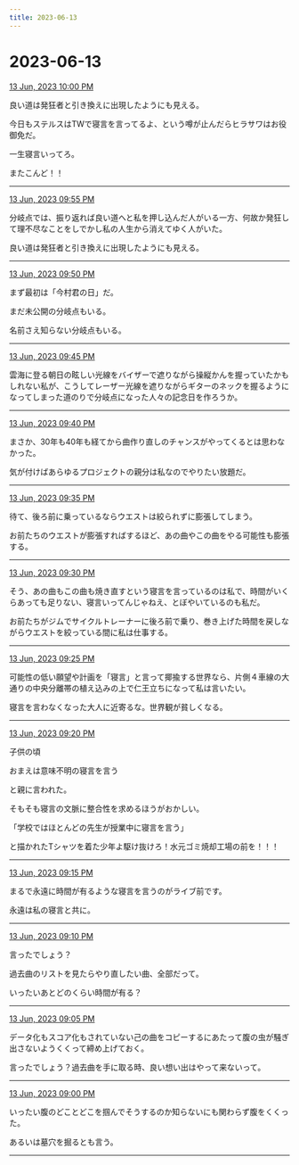 ```yaml
---
title: 2023-06-13
---
```

# 2023-06-13

[13 Jun, 2023 10:00 PM](https://twitter.com/hirasawa/status/1668604140602179584#m)

良い道は発狂者と引き換えに出現したようにも見える。  
  
今日もステルスはTWで寝言を言ってるよ、という噂が止んだらヒラサワはお役御免だ。  
  
一生寝言いってろ。  
  
またこんど！！

---

[13 Jun, 2023 09:55 PM](https://twitter.com/hirasawa/status/1668602870919307266#m)

分岐点では、振り返れば良い道へと私を押し込んだ人がいる一方、何故か発狂して理不尽なことをしでかし私の人生から消えてゆく人がいた。  
  
良い道は発狂者と引き換えに出現したようにも見える。

---

[13 Jun, 2023 09:50 PM](https://twitter.com/hirasawa/status/1668601612754096128#m)

まず最初は「今村君の日」だ。  
  
まだ未公開の分岐点もいる。  
  
名前さえ知らない分岐点もいる。

---

[13 Jun, 2023 09:45 PM](https://twitter.com/hirasawa/status/1668600354391613440#m)

雲海に登る朝日の眩しい光線をバイザーで遮りながら操縦かんを握っていたかもしれない私が、こうしてレーザー光線を遮りながらギターのネックを握るようになってしまった道のりで分岐点になった人々の記念日を作ろうか。

---

[13 Jun, 2023 09:40 PM](https://twitter.com/hirasawa/status/1668599096419184641#m)

まさか、30年も40年も経てから曲作り直しのチャンスがやってくるとは思わなかった。  
  
気が付けばあらゆるプロジェクトの親分は私なのでやりたい放題だ。

---

[13 Jun, 2023 09:35 PM](https://twitter.com/hirasawa/status/1668597838220017670#m)

待て、後ろ前に乗っているならウエストは絞られずに膨張してしまう。  
  
お前たちのウエストが膨張すればするほど、あの曲やこの曲をやる可能性も膨張する。

---

[13 Jun, 2023 09:30 PM](https://twitter.com/hirasawa/status/1668596583645020161#m)

そう、あの曲もこの曲も焼き直すという寝言を言っているのは私で、時間がいくらあっても足りない、寝言いってんじゃねえ、とぼやいているのも私だ。  
  
お前たちがジムでサイクルトレーナーに後ろ前で乗り、巻き上げた時間を戻しながらウエストを絞っている間に私は仕事する。

---

[13 Jun, 2023 09:25 PM](https://twitter.com/hirasawa/status/1668595321151148033#m)

可能性の低い願望や計画を「寝言」と言って揶揄する世界なら、片側４車線の大通りの中央分離帯の植え込みの上で仁王立ちになって私は言いたい。  
  
寝言を言わなくなった大人に近寄るな。世界観が貧しくなる。

---

[13 Jun, 2023 09:20 PM](https://twitter.com/hirasawa/status/1668594063573151746#m)

子供の頃  
  
おまえは意味不明の寝言を言う  
  
と親に言われた。  
  
そもそも寝言の文脈に整合性を求めるほうがおかしい。  
  
「学校ではほとんどの先生が授業中に寝言を言う」  
  
と描かれたTシャツを着た少年よ駆け抜けろ！水元ゴミ焼却工場の前を！！！

---

[13 Jun, 2023 09:15 PM](https://twitter.com/hirasawa/status/1668592804917026816#m)

まるで永遠に時間が有るような寝言を言うのがライブ前です。  
  
永遠は私の寝言と共に。

---

[13 Jun, 2023 09:10 PM](https://twitter.com/hirasawa/status/1668591546696867842#m)

言ったでしょう？  
  
過去曲のリストを見たらやり直したい曲、全部だって。  
  
いったいあとどのくらい時間が有る？

---

[13 Jun, 2023 09:05 PM](https://twitter.com/hirasawa/status/1668590288993132550#m)

データ化もスコア化もされていない己の曲をコピーするにあたって腹の虫が騒ぎ出さないようくくって締め上げておく。  
  
言ったでしょう？過去曲を手に取る時、良い想い出はやって来ないって。

---

[13 Jun, 2023 09:00 PM](https://twitter.com/hirasawa/status/1668589031477633025#m)

いったい腹のどことどこを掴んでそうするのか知らないにも関わらず腹をくくった。  
  
あるいは墓穴を掘るとも言う。

---


